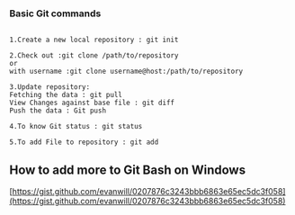 ### Basic Git commands


```git

1.Create a new local repository : git init

2.Check out :git clone /path/to/repository
or 
with username :git clone username@host:/path/to/repository

3.Update repository: 
Fetching the data : git pull
View Changes against base file : git diff
Push the data : Git push

4.To know Git status : git status

5.To add File to repository : git add
```

## How to add more to Git Bash on Windows
[https://gist.github.com/evanwill/0207876c3243bbb6863e65ec5dc3f058](https://gist.github.com/evanwill/0207876c3243bbb6863e65ec5dc3f058)
